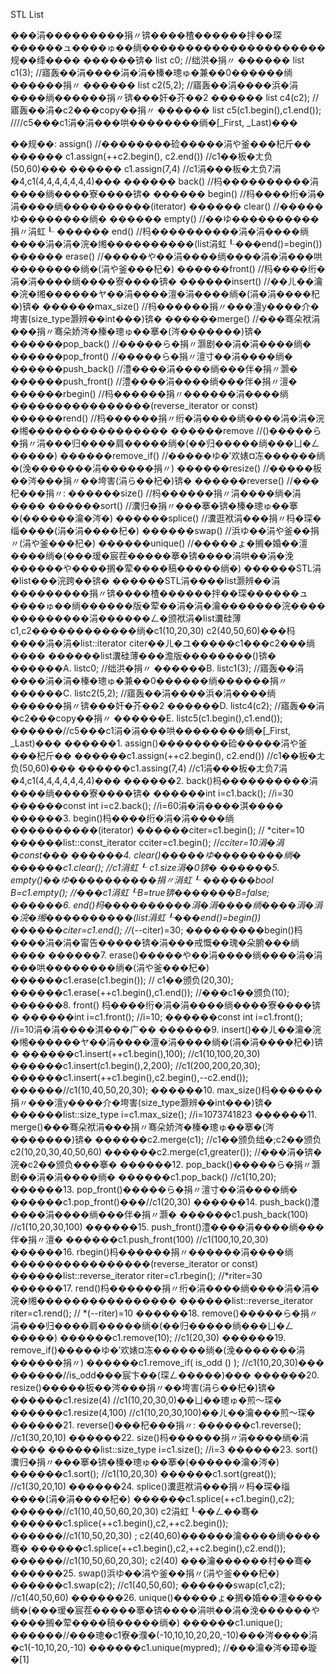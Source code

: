 STL List

���涓���������捐〃锛����楂������拌��琛������ュ����ゅ��绱���������������������规��绛����
������锛�
list<int> c0; //绌洪�捐〃 ������
list<int> c1(3); //寤轰��涓����涓�涓�榛�璁ゅ�兼��0������绱������捐〃 ������
list<int> c2(5,2); //寤轰��涓����浜�涓����绱������捐〃锛���奸�芥��2 ������
list<int> c4(c2); //寤轰��涓�c2���copy��捐〃 ������
list<int> c5(c1.begin(),c1.end()); ////c5���c1涓�涓���哄��������绱�[_First, _Last)���

��规��:
assign() //��������硷�����涓や釜���杞斤�� ������
c1.assign(++c2.begin(), c2.end()) //c1��板�ㄤ负(50,60)��� ������
c1.assign(7,4) //c1涓���板�ㄤ负7涓�4,c1(4,4,4,4,4,4,4)��� ������
back() //杩����������涓����绱����寮����锛� ������
begin() //杩����绗�涓�涓����绱����������(iterator) ������
clear() //�����ゆ��������绱� ������
empty() //��ゆ����������捐〃涓虹┖ ������
end() //杩����������涓�涓����绱����涓�涓�浣�缃����������(list涓虹┖���end()=begin()) ������
erase() //�����や��涓����绱����涓�涓���哄��������绱�(涓や釜���杞�) ������front() //杩����绗�涓�涓����绱����寮����锛� ������insert() //��ㄦ��瀹�浣�缃������ヤ��涓����澶�涓����绱�(涓�涓����杞�)锛� ������max_size() //杩������捐〃���澶у����介�垮害(size_type灏辨��int���)锛� ������merge() //���骞朵袱涓���捐〃骞朵娇涔�榛�璁ゅ��搴�(涔�������)锛� ������pop_back() //�����ら�捐〃灏剧��涓�涓����绱� ������pop_front() //�����ら�捐〃澶寸��涓����绱� ������push_back() //澧����涓����绱���伴�捐〃灏� ������push_front() //澧����涓����绱���伴�捐〃澶� ������rbegin() //杩������捐〃������涓����绱����������������(reverse_iterator or const) ������rend() //杩������捐〃绗�涓����绱����涓�涓�浣�缃���������������� ������remove //()�����ら�捐〃涓���归����肩�����绱�(��归�����绱���ㄩ�ㄥ�����) ������remove_if() //�����ゆ�′欢婊¤冻������绱�(浼�������涓������捐〃) ������resize() //�����板��涔���捐〃��垮害(涓ら��杞�)锛� ������reverse() //���杞���捐〃: ������size() //杩������捐〃涓����绱�涓���� ������sort() //瀵归�捐〃���搴�锛�榛�璁ゅ��搴�(������瀹�涔�) ������splice() //瀵逛袱涓���捐〃杩�琛�缁����(涓�涓����杞�) ������swap() //浜ゆ��涓や釜��捐〃(涓や釜���杞�) ������unique() //�����ょ�搁�婚��澶����绱�(���瑷�宸茬�����搴�锛����涓哄��涓�浼������や����搁�荤����稿�����绱�) ������STL涓�list���浣跨��锛� ������STL涓����list灏辨��涓���������捐〃锛����楂������拌��琛������ュ����ゅ��绱������版�荤��涓�涓�瀹�������浣���� ���������涓������ㄥ�颁袱涓�list瀵硅薄c1,c2������������绱�c1(10,20,30) c2(40,50,60)���杩����涓�涓�list<int>::iterator citer��ㄦ�ユ�����c1���c2���绱���� ������list瀵硅薄���澹版��������()锛� ������A. list<int>c0; //绌洪�捐〃 ������B. list<int>c1(3); //寤轰��涓����涓�涓�榛�璁ゅ�兼��0������绱������捐〃 ������C. list<int>c2(5,2); //寤轰��涓����浜�涓����绱������捐〃锛���奸�芥��2 ������D. list<int>c4(c2); //寤轰��涓�c2���copy��捐〃 ������E. list<int>c5(c1.begin(),c1.end()); ������//c5���c1涓�涓���哄��������绱�[_First, _Last)��� ������1. assign()��������硷�����涓や釜���杞斤�� ������c1.assign(++c2.begin(), c2.end()) //c1��板�ㄤ负(50,60)��� ������c1.assing(7,4) //c1涓���板�ㄤ负7涓�4,c1(4,4,4,4,4,4,4)��� ������2. back()杩����������涓����绱����寮����锛� ������int i=c1.back(); //i=30 ������const int i=c2.back(); //i=60涓�涓����淇���� ������3. begin()杩����绗�涓�涓����绱����������(iterator) ������citer=c1.begin(); // *citer=10 ������list<int>::const_iterator cciter=c1.begin(); //*cciter=10涓�涓�const��� ������4. clear()�����ゆ��������绱� ������c1.clear(); //c1涓虹┖ c1.size涓�0锛� ������5. empty()��ゆ����������捐〃涓虹┖ ������bool B=c1.empty(); //���c1涓虹┖B=true锛�������B=false; ������6. end()杩����������涓�涓����绱����涓�涓�浣�缃����������(list涓虹┖���end()=begin()) ������citer=c1.end(); //*(--citer)=30; ���������begin()杩����涓�涓�甯告�����锛�涓���戒慨��瑰�朵腑���绱���� ������7. erase()�����や��涓����绱����涓�涓���哄��������绱�(涓や釜���杞�) ������c1.erase(c1.begin()); // c1��颁负(20,30); ������c1.erase(++c1.begin(),c1.end()); //���c1��颁负(10); ������8. front() 杩����绗�涓�涓����绱����寮����锛� ������int i=c1.front(); //i=10; ������const int i=c1.front(); //i=10涓�涓����淇���广�� ������9. insert()��ㄦ��瀹�浣�缃������ヤ��涓����澶�涓����绱�(涓�涓����杞�)锛� ������c1.insert(++c1.begin(),100); //c1(10,100,20,30) ������c1.insert(c1.begin(),2,200); //c1(200,200,20,30); ������c1.insert(++c1.begin(),c2.begin(),--c2.end()); ������//c1(10,40,50,20,30); ������10. max_size()杩������捐〃���澶у����介�垮害(size_type灏辨��int���)锛� ������list<int>::size_type i=c1.max_size(); //i=1073741823 ������11. merge()���骞朵袱涓���捐〃骞朵娇涔�榛�璁ゅ��搴�(涔�������)锛� ������c2.merge(c1); //c1��颁负绌�;c2��颁负c2(10,20,30,40,50,60) ������c2.merge(c1,greater<int>()); //���涓�锛�浣�c2��颁负���搴� ������12. pop_back()�����ら�捐〃灏剧��涓�涓����绱� ������c1.pop_back() //c1(10,20); ������13. pop_front()�����ら�捐〃澶寸��涓����绱� ������c1.pop_front()���//c1(20,30) ������14. push_back()澧����涓����绱���伴�捐〃灏� ������c1.push_back(100) //c1(10,20,30,100) ������15. push_front()澧����涓����绱���伴�捐〃澶� ������c1.push_front(100) //c1(100,10,20,30) ������16. rbegin()杩������捐〃������涓����绱����������������(reverse_iterator or const) ������list<int>::reverse_iterator riter=c1.rbegin(); //*riter=30 ������17. rend()杩������捐〃绗�涓����绱����涓�涓�浣�缃���������������� ������list<int>::reverse_iterator riter=c1.rend(); // *(--riter)=10 ������18. remove()�����ら�捐〃涓���归����肩�����绱�(��归�����绱���ㄩ�ㄥ�����) ������c1.remove(10); //c1(20,30) ������19. remove_if()�����ゆ�′欢婊¤冻������绱�(浼�������涓������捐〃) ������c1.remove_if( is_odd<int> () ); //c1(10,20,30)��� ������//is_odd���宸卞��(琛ㄥ�����)��� ������20. resize()�����板��涔���捐〃��垮害(涓ら��杞�)锛� ������c1.resize(4) //c1(10,20,30,0)��ㄩ��璁ゅ�煎～琛� ������c1.resize(4,100) //c1(10,20,30,100)��ㄦ��瀹���煎～琛� ������21. reverse()���杞���捐〃: ������c1.reverse(); //c1(30,20,10) ������22. size()杩������捐〃涓����绱�涓���� ������list<int>::size_type i=c1.size(); //i=3 ������23. sort()瀵归�捐〃���搴�锛�榛�璁ゅ��搴�(������瀹�涔�) ������c1.sort(); //c1(10,20,30) ������c1.sort(great<int>()); //c1(30,20,10) ������24. splice()瀵逛袱涓���捐〃杩�琛�缁����(涓�涓����杞�) ������c1.splice(++c1.begin(),c2); ������//c1(10,40,50,60,20,30) c2涓虹┖��ㄥ��骞� ������c1.splice(++c1.begin(),c2,++c2.begin()); ������//c1(10,50,20,30) ; c2(40,60)������瀹����绱����骞� ������c1.splice(++c1.begin(),c2,++c2.begin(),c2.end()); ������//c1(10,50,60,20,30); c2(40) ���瀹������村��骞� ������25. swap()浜ゆ��涓や釜��捐〃(涓や釜���杞�) ������c1.swap(c2); //c1(40,50,60); ������swap(c1,c2); //c1(40,50,60) ������26. unique()�����ょ�搁�婚��澶����绱�(���瑷�宸茬�����搴�锛����涓哄��涓�浼������や����搁�荤����稿�����绱�) ������c1.unique(); ������//���璁�c1寮�濮�(-10,10,10,20,20,-10)���涔����涓�c1(-10,10,20,-10) ������c1.unique(mypred); //���瀹�涔�璋�璇�[1]